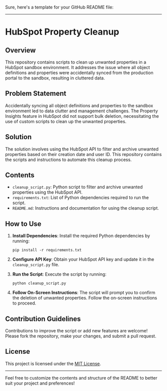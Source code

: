 Sure, here's a template for your GitHub README file:

---

# HubSpot Property Cleanup

## Overview

This repository contains scripts to clean up unwanted properties in a HubSpot sandbox environment. It addresses the issue where all object definitions and properties were accidentally synced from the production portal to the sandbox, resulting in cluttered data.

## Problem Statement

Accidentally syncing all object definitions and properties to the sandbox environment led to data clutter and management challenges. The Property Insights feature in HubSpot did not support bulk deletion, necessitating the use of custom scripts to clean up the unwanted properties.

## Solution

The solution involves using the HubSpot API to filter and archive unwanted properties based on their creation date and user ID. This repository contains the scripts and instructions to automate this cleanup process.

## Contents

- `cleanup_script.py`: Python script to filter and archive unwanted properties using the HubSpot API.
- `requirements.txt`: List of Python dependencies required to run the script.
- `README.md`: Instructions and documentation for using the cleanup script.

## How to Use

1. **Install Dependencies**: Install the required Python dependencies by running:
   ```
   pip install -r requirements.txt
   ```

2. **Configure API Key**: Obtain your HubSpot API key and update it in the `cleanup_script.py` file.

3. **Run the Script**: Execute the script by running:
   ```
   python cleanup_script.py
   ```

4. **Follow On-Screen Instructions**: The script will prompt you to confirm the deletion of unwanted properties. Follow the on-screen instructions to proceed.

## Contribution Guidelines

Contributions to improve the script or add new features are welcome! Please fork the repository, make your changes, and submit a pull request.

## License

This project is licensed under the [MIT License](LICENSE).

---

Feel free to customize the contents and structure of the README to better suit your project and preferences!
